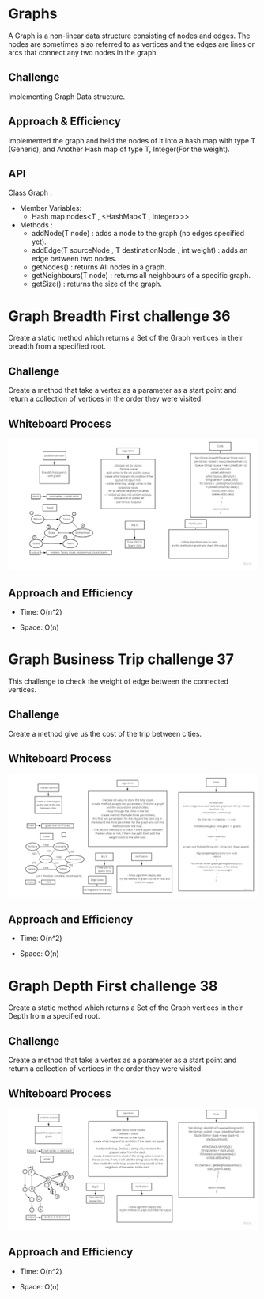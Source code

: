 # Graphs
A Graph is a non-linear data structure consisting of nodes and edges.
The nodes are sometimes also referred to as vertices and the edges are lines or arcs that connect any two nodes in the graph.

## Challenge
Implementing Graph Data structure.

## Approach & Efficiency
Implemented the graph and held the nodes of it into a hash map with type T (Generic), and Another Hash map
of type T, Integer(For the weight).
## API
Class Graph :
- Member Variables:
  - Hash map nodes<T , <HashMap<T , Integer>>>
- Methods :
  - addNode(T node) : adds a node to the graph (no edges specified yet).
  - addEdge(T sourceNode , T destinationNode , int weight) : adds an edge between two nodes.
  - getNodes() : returns All nodes in a graph.
  - getNeighbours(T node) : returns all neighbours of a specific graph.
  - getSize() : returns the size of the graph.



# Graph Breadth First challenge 36

Create a static method which returns a Set of the Graph vertices in their breadth from a specified root.

## Challenge

Create a method that take a vertex as a parameter as a start point and return a collection of vertices in the order they were visited.

## Whiteboard Process

![graph-breadth-first](breadthfirst-graph.jpg)

## Approach and Efficiency

* Time: O(n^2)

* Space: O(n)


# Graph Business Trip challenge 37

This challenge to check the weight of edge between the connected vertices.

## Challenge

Create a method give us the cost of the trip between cities.

## Whiteboard Process

![graph-business-trip](graph-business-trip.jpg)

## Approach and Efficiency

* Time: O(n^2)

* Space: O(n)



# Graph Depth First challenge 38

Create a static method which returns a Set of the Graph vertices in their Depth from a specified root.

## Challenge

Create a method that take a vertex as a parameter as a start point and return a collection of vertices in the order they were visited.

## Whiteboard Process

![graph-depth-first](graph-depth-first.jpg)

## Approach and Efficiency

* Time: O(n^2)

* Space: O(n)
